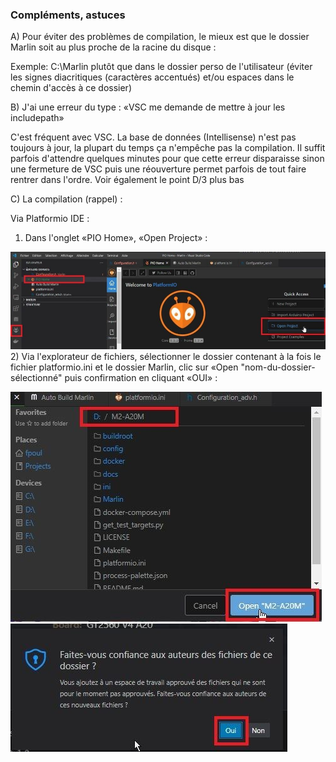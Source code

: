 ### Compléments, astuces
A) Pour éviter des problèmes de compilation, le mieux est que le dossier Marlin soit au plus proche de la racine du disque :

Exemple: C:\Marlin plutôt que dans le dossier perso de l'utilisateur (éviter les signes diacritiques (caractères accentués) et/ou espaces dans le chemin d'accès à ce dossier)

B) J'ai une erreur du type : «VSC me demande de mettre à jour les includepath»

C'est fréquent avec VSC. La base de données (Intellisense) n'est pas toujours à jour, la plupart du temps ça n'empêche pas la compilation. Il suffit parfois d'attendre quelques minutes pour que cette erreur disparaisse sinon une fermeture de VSC puis une réouverture permet parfois de tout faire rentrer dans l'ordre.
Voir également le point D/3 plus bas

C) La compilation (rappel) :

Via Platformio IDE :
1) Dans l'onglet «PIO Home», «Open Project» :

![image](./images/VSC/platformio-ouvrir-projet.jpg)
2) Via l'explorateur de fichiers, sélectionner le dossier contenant à la fois le fichier platformio.ini et le dossier Marlin, clic sur «Open "nom-du-dossier-sélectionné" puis confirmation en cliquant «OUI» :

![image](./images/VSC/platformio-ouvrir-projet-selection-dossier.jpg)
![image](./images/VSC/platformio-ouvrir-projet-selection-dossier-confiance.jpg)	
	
	